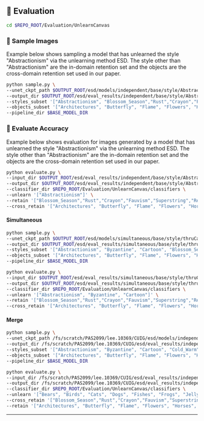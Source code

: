 ## 🔬 Evaluation
```bash
cd $REPO_ROOT/Evaluation/UnlearnCanvas
```

### 🔹 Sample Images
Example below shows sampling a model that has unlearned the style "Abstractionism" via the unlearning method ESD. The style other than "Abstractionism" are the in-domain retention set and the objects are the cross-domain retention set used in our paper.
```bash
python sample.py \
--unet_ckpt_path $OUTPUT_ROOT/esd/models/independent/base/style/Abstractionism.pth \
--output_dir $OUTPUT_ROOT/esd/eval_results/independent/base/style/Abstractionism/images \
--styles_subset '["Abstractionism", "Blossom_Season","Rust","Crayon","Fauvism","Superstring","Red_Blue_Ink", "Gorgeous_Love", "French", "Joy", "Greenfield", "Expressionism", "Impressionism"]' \
--objects_subset '["Architectures", "Butterfly", "Flame", "Flowers", "Horses", "Human", "Sea", "Trees"]' \
--pipeline_dir $BASE_MODEL_DIR 
```

### 🔹 Evaluate Accuracy
Example below shows evaluation for images generated by a model that has unlearned the style "Abstractionism" via the unlearning method ESD. The style other than "Abstractionism" are the in-domain retention set and the objects are the cross-domain retention set used in our paper.
```bash
python evaluate.py \
--input_dir $OUTPUT_ROOT/esd/eval_results/independent/base/style/Abstractionism/images \
--output_dir $OUTPUT_ROOT/esd/eval_results/independent/base/style/Abstractionism/metrics \
--classifier_dir $REPO_ROOT/Evaluation/UnlearnCanvas/classifiers \
--unlearn '["Abstractionism"]' \
--retain '["Blossom_Season","Rust","Crayon","Fauvism","Superstring","Red_Blue_Ink", "Gorgeous_Love", "French", "Joy", "Greenfield", "Expressionism", "Impressionism"]' \
--cross_retain '["Architectures", "Butterfly", "Flame", "Flowers", "Horses", "Human", "Sea", "Trees"]'
```

#### Simultaneous
```bash
python sample.py \
--unet_ckpt_path $OUTPUT_ROOT/esd/models/simultaneous/base/style/thruCartoon/thruCartoon.pth \
--output_dir $OUTPUT_ROOT/esd/eval_results/simultaneous/base/style/thruCartoon/images \
--styles_subset '["Abstractionism", "Byzantine", "Cartoon", "Blossom_Season","Rust","Crayon","Fauvism","Superstring","Red_Blue_Ink", "Gorgeous_Love", "French", "Joy", "Greenfield", "Expressionism", "Impressionism"]' \
--objects_subset '["Architectures", "Butterfly", "Flame", "Flowers", "Horses", "Human", "Sea", "Trees"]' \
--pipeline_dir $BASE_MODEL_DIR 
```

```bash
python evaluate.py \
--input_dir $OUTPUT_ROOT/esd/eval_results/simultaneous/base/style/thruCartoon/images \
--output_dir $OUTPUT_ROOT/esd/eval_results/simultaneous/base/style/thruCartoon/metrics \
--classifier_dir $REPO_ROOT/Evaluation/UnlearnCanvas/classifiers \
--unlearn '["Abstractionism", "Byzantine", "Cartoon"]' \
--retain '["Blossom_Season","Rust","Crayon","Fauvism","Superstring","Red_Blue_Ink", "Gorgeous_Love", "French", "Joy", "Greenfield", "Expressionism", "Impressionism"]' \
--cross_retain '["Architectures", "Butterfly", "Flame", "Flowers", "Horses", "Human", "Sea", "Trees"]'
```

#### Merge
```bash
python sample.py \
--unet_ckpt_path /fs/scratch/PAS2099/lee.10369/CUIG/esd/models/independent/merge/ties/style/lambda1.70_topk0.80/thruVibrantFlow.pth \
--output_dir /fs/scratch/PAS2099/lee.10369/CUIG/esd/eval_results/independent/merge/ties/style/lambda1.70_topk0.80/thruVibrantFlow/images \
--styles_subset '["Abstractionism", "Byzantine", "Cartoon", "Cold_Warm", "Ukiyoe", "Van_Gogh", "Neon_Lines", "Picasso", "On_Fire", "Magic_Cube", "Winter", "Vibrant_Flow", "Blossom_Season","Rust","Crayon","Fauvism","Superstring","Red_Blue_Ink", "Gorgeous_Love", "French", "Joy", "Greenfield", "Expressionism", "Impressionism"]' \
--objects_subset '["Architectures", "Butterfly", "Flame", "Flowers", "Horses", "Human", "Sea", "Trees"]' \
--pipeline_dir $BASE_MODEL_DIR 
```

```bash
python evaluate.py \
--input_dir /fs/scratch/PAS2099/lee.10369/CUIG/esd/eval_results/independent/merge/ties/object/lambda2.00_topk0.20/thruWaterfalls/images \
--output_dir /fs/scratch/PAS2099/lee.10369/CUIG/esd/eval_results/independent/merge/ties/object/lambda2.00_topk0.20/thruWaterfalls/metrics \
--classifier_dir $REPO_ROOT/Evaluation/UnlearnCanvas/classifiers \
--unlearn '["Bears", "Birds", "Cats", "Dogs", "Fishes", "Frogs", "Jellyfish", "Rabbits", "Sandwiches", "Statues", "Towers", "Waterfalls"]' \
--cross_retain '["Blossom_Season","Rust","Crayon","Fauvism","Superstring","Red_Blue_Ink", "Gorgeous_Love", "French", "Joy", "Greenfield", "Expressionism", "Impressionism"]' \
--retain '["Architectures", "Butterfly", "Flame", "Flowers", "Horses", "Human", "Sea", "Trees"]'
```
---
